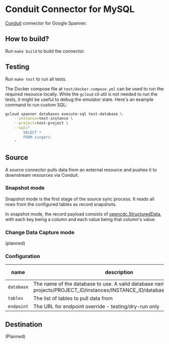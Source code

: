 # Conduit Connector for MySQL

[Conduit](https://conduit.io) connector for Google Spanner.

## How to build?

Run `make build` to build the connector.

## Testing

Run `make test` to run all tests.

The Docker compose file at `test/docker-compose.yml` can be used to run the
required resource locally. While the `gcloud` cli util is not needed to run the tests, it might be useful to debug the emulator state. Here's an example command to run custom SQL:

```bash
gcloud spanner databases execute-sql test-database \
    --instance=test-instance \
    --project=test-project \
    --sql="
        SELECT *
        FROM singers
    "
```

## Source

A source connector pulls data from an external resource and pushes it to
downstream resources via Conduit.

### Snapshot mode

Snapshot mode is the first stage of the source sync process. It reads all rows
from the configured tables as record snapshots.

In snapshot mode, the record payload consists of
[opencdc.StructuredData](https://pkg.go.dev/github.com/conduitio/conduit-connector-sdk@v0.9.1#StructuredData),
with each key being a column and each value being that column's value.

### Change Data Capture mode

(planned)

### Configuration

| name       | description                                                                                                                         | required | default value |
| ---------- | ----------------------------------------------------------------------------------------------------------------------------------- | -------- | ------------- |
| `database` | The name of the database to use. A valid database name has the form projects/PROJECT_ID/instances/INSTANCE_ID/databases/DATABASE_ID | true     |               |
| `tables`   | The list of tables to pull data from                                                                                                | true     |               |
| `endpoint` | The URL for endpoint override - testing/dry-run only                                                                                | false    |               |

## Destination

(Planned)
